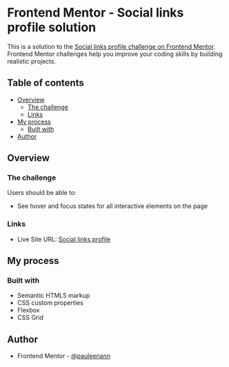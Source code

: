 # Frontend Mentor - Social links profile solution

This is a solution to the [Social links profile challenge on Frontend Mentor](https://www.frontendmentor.io/challenges/social-links-profile-UG32l9m6dQ). Frontend Mentor challenges help you improve your coding skills by building realistic projects.

## Table of contents

- [Overview](#overview)
  - [The challenge](#the-challenge)
  - [Links](#links)
- [My process](#my-process)
  - [Built with](#built-with)
- [Author](#author)

## Overview

### The challenge

Users should be able to:

- See hover and focus states for all interactive elements on the page

### Links

- Live Site URL: [Social links profile](https://6683db0e72c38828f80e6480--chimerical-zabaione-4bfc32.netlify.app/)

## My process

### Built with

- Semantic HTML5 markup
- CSS custom properties
- Flexbox
- CSS Grid

## Author

- Frontend Mentor - [@pauleenann](https://www.frontendmentor.io/home)
